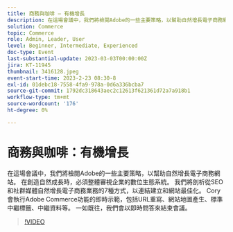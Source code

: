 ```yaml
---
title: 商務與咖啡 — 有機增長
description: 在這場會議中，我們將檢閱Adobe的一些主要策略，以幫助自然增長電子商務網站。 在創造自然成長時，必須整體審視企業的數位生態系統。 我們將剖析從SEO和社群媒體自然增長電子商務業務的7種方式，以連結建立和網站最佳化。 Cory會執行Adobe Commerce功能的即時示範，包括URL重寫、網站地圖產生、標準中繼標籤、中繼資料等。 一如既往，我們會以即時問答來結束會議。
solution: Commerce
topic: Commerce
role: Admin, Leader, User
level: Beginner, Intermediate, Experienced
doc-type: Event
last-substantial-update: 2023-03-03T00:00:00Z
jira: KT-11945
thumbnail: 3416128.jpeg
event-start-time: 2023-2-23 08:30-8
exl-id: 01debc18-7558-4fa9-978a-0d6a336bcba7
source-git-commit: 1792dc318643aec2c12613f621361d72a7a918b1
workflow-type: tm+mt
source-wordcount: '176'
ht-degree: 0%

---
```


# 商務與咖啡：有機增長

在這場會議中，我們將檢閱Adobe的一些主要策略，以幫助自然增長電子商務網站。 在創造自然成長時，必須整體審視企業的數位生態系統。 我們將剖析從SEO和社群媒體自然增長電子商務業務的7種方式，以連結建立和網站最佳化。 Cory會執行Adobe Commerce功能的即時示範，包括URL重寫、網站地圖產生、標準中繼標籤、中繼資料等。 一如既往，我們會以即時問答來結束會議。

>[!VIDEO](https://video.tv.adobe.com/v/3416128/?quality=12&learn=on)
